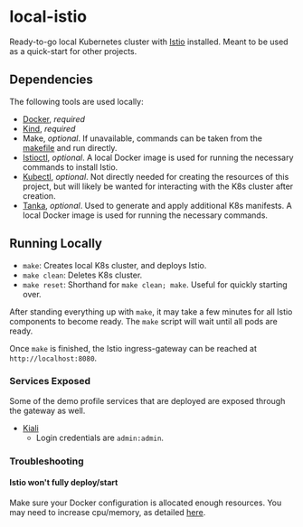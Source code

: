 # local-istio

Ready-to-go local Kubernetes cluster with [Istio](https://istio.io/) installed.
Meant to be used as a quick-start for other projects.

## Dependencies

The following tools are used locally:

- [Docker](https://docs.docker.com/install/), *required*
- [Kind](https://kind.sigs.k8s.io/), *required*
- Make, *optional*.
If unavailable, commands can be taken from the [makefile](./makefile) and run directly.
- [Istioctl](https://istio.io/docs/setup/install/istioctl/), *optional*.
A local Docker image is used for running the necessary commands to install Istio.
- [Kubectl](https://kubernetes.io/docs/tasks/tools/install-kubectl/), *optional*.
Not directly needed for creating the resources of this project,
but will likely be wanted for interacting with the K8s cluster after creation.
- [Tanka](https://tanka.dev/), *optional*.
Used to generate and apply additional K8s manifests.
A local Docker image is used for running the necessary commands.

## Running Locally

- `make`: Creates local K8s cluster, and deploys Istio.
- `make clean`: Deletes K8s cluster.
- `make reset`: Shorthand for `make clean; make`.
Useful for quickly starting over.

After standing everything up with `make`, it may take a few minutes for all Istio components to become ready.
The `make` script will wait until all pods are ready.

Once `make` is finished, the Istio ingress-gateway can be reached at `http://localhost:8080`.

### Services Exposed

Some of the demo profile services that are deployed are exposed through the gateway as well.

- [Kiali](http://localhost:8080/kiali)
    - Login credentials are `admin:admin`.

### Troubleshooting

#### Istio won't fully deploy/start

Make sure your Docker configuration is allocated enough resources.
You may need to increase cpu/memory, as detailed [here](https://istio.io/docs/setup/platform-setup/docker/).
